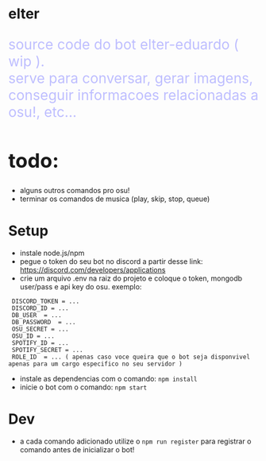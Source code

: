 # elter
<p style="color: rgb(190,190,1970); font-size: 28px;">
    source code do bot elter-eduardo ( wip ).
    <br>
    serve para conversar, gerar imagens, conseguir informacoes relacionadas a osu!, etc...

</p>

<h1 style="font-size: 40px">
    todo:
</h1>

- alguns outros comandos pro osu!
- terminar os comandos de musica (play, skip, stop, queue)

<h1>
    Setup
</h1>

- instale node.js/npm
- pegue o token do seu bot no discord a partir desse link: https://discord.com/developers/applications
- crie um arquivo .env na raiz do projeto e coloque o token, mongodb user/pass e api key do osu. exemplo:
```
 DISCORD_TOKEN = ...
 DISCORD_ID = ...
 DB_USER  = ...
 DB_PASSWORD  = ...
 OSU_SECRET = ...
 OSU_ID = ...
 SPOTIFY_ID = ...
 SPOTIFY_SECRET = ...
 ROLE_ID  = ... ( apenas caso voce queira que o bot seja disponvivel apenas para um cargo especifico no seu servidor )
```
- instale as dependencias com o comando: `npm install`
- inicie o bot com o comando: `npm start`

<h1>Dev</h1>

- a cada comando adicionado utilize o `npm run register` para registrar o comando antes de inicializar o bot!

